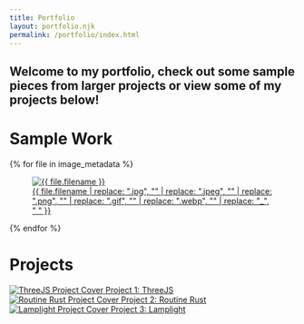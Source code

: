 ```yaml
---
title: Portfolio
layout: portfolio.njk
permalink: /portfolio/index.html
---
```


## Welcome to my portfolio, check out some sample pieces from larger projects or view some of my projects below!

# Sample Work

<div class="gallery">
  {% for file in image_metadata %}
  <figure>
    <a href="/portfolio-site/{{ file.filepath }}" class="lightbox">
      <img src="/portfolio-site/{{ file.filepath }}" alt="{{ file.filename }}">
      <figcaption>
        {{ file.filename 
            | replace: ".jpg", "" 
            | replace: ".jpeg", "" 
            | replace: ".png", "" 
            | replace: ".gif", "" 
            | replace: ".webp", "" 
            | replace: "_", " " 
        }}
      </figcaption>
    </a>
  </figure>
  {% endfor %}
</div>

# Projects

<div class="projects">
  <div class="project">
    <a href="/portfolio-site/threejs.html">
      <img src="/portfolio-site/images/project1-cover.jpg" alt="ThreeJS Project Cover">
      <span>Project 1: ThreeJS</span>
    </a>
  </div>
  <div class="project">
    <a href="/portfolio-site/rust-routine/index.html">
      <img src="/portfolio-site/images/project2-cover.jpg" alt="Routine Rust Project Cover">
      <span>Project 2: Routine Rust</span>
    </a>
  </div>
  <div class="project">
    <a href="/portfolio-site/lamplight/index.html">
      <img src="/portfolio-site/images/project3-cover.jpg" alt="Lamplight Project Cover">
      <span>Project 3: Lamplight</span>
    </a>
  </div>
</div>
